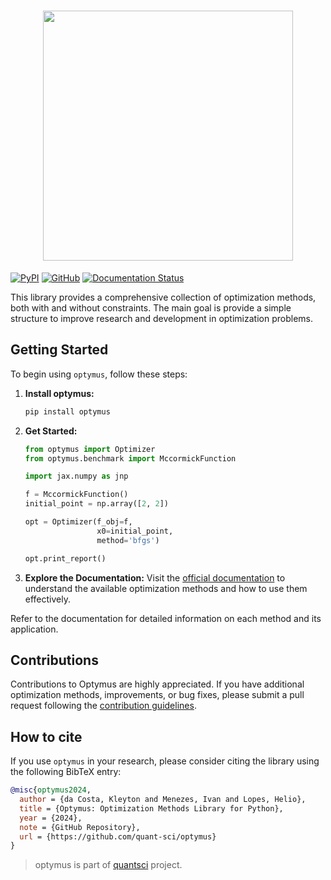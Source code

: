 <h1 align="center">
<img src="logo.svg" width="400">
</h1>

[![PyPI](https://img.shields.io/pypi/v/optymus)](https://pypi.org/project/optymus/)
[![GitHub](https://img.shields.io/github/license/kleyt0n/optymus)](https://github.com/kleyt0n/optymus/blob/master/LICENSE)
[![Documentation Status](https://readthedocs.org/projects/optymus/badge/?version=latest)](https://optymus.readthedocs.io/en/latest/?badge=latest)

This library provides a comprehensive collection of optimization methods, both with and without constraints. The main goal is provide a simple structure to improve research and development in optimization problems.


## Getting Started

To begin using `optymus`, follow these steps:

1. **Install optymus:**
   ```bash
   pip install optymus
   ```

2. **Get Started:**
   ```python
   from optymus import Optimizer
   from optymus.benchmark import MccormickFunction
   
   import jax.numpy as jnp

   f = MccormickFunction()
   initial_point = np.array([2, 2])

   opt = Optimizer(f_obj=f,
                   x0=initial_point,
                   method='bfgs')

   opt.print_report()
   ```

3. **Explore the Documentation:**
   Visit the [official documentation](https://optymus.readthedocs.io/en/latest/?badge=latest) to understand the available optimization methods and how to use them effectively.

Refer to the documentation for detailed information on each method and its application.

## Contributions

Contributions to Optymus are highly appreciated. If you have additional optimization methods, improvements, or bug fixes, please submit a pull request following the [contribution guidelines](CONTRIBUTING.md).

## How to cite

If you use `optymus` in your research, please consider citing the library using the following BibTeX entry:

```bibtex
@misc{optymus2024,
  author = {da Costa, Kleyton and Menezes, Ivan and Lopes, Helio},
  title = {Optymus: Optimization Methods Library for Python},
  year = {2024},
  note = {GitHub Repository},
  url = {https://github.com/quant-sci/optymus}
}
```


> optymus is part of [quantsci](https://quantsci.org) project.